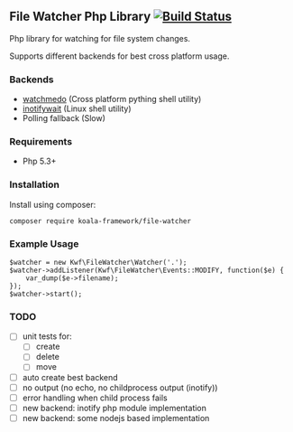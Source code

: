 ## File Watcher Php Library [![Build Status](https://travis-ci.org/koala-framework/file-watcher.svg?branch=master)](https://travis-ci.org/koala-framework/file-watcher)

Php library for watching for file system changes.

Supports different backends for best cross platform usage.

### Backends

* [watchmedo](https://pythonhosted.org/watchdog/) (Cross platform pything shell utility)
* [inotifywait](http://linux.die.net/man/1/inotifywait) (Linux shell utility)
* Polling fallback (Slow)

### Requirements

* Php 5.3+

### Installation
Install using composer:

    composer require koala-framework/file-watcher

### Example Usage

    $watcher = new Kwf\FileWatcher\Watcher('.');
    $watcher->addListener(Kwf\FileWatcher\Events::MODIFY, function($e) {
        var_dump($e->filename);
    });
    $watcher->start();

### TODO

-  [ ] unit tests for:
    - [ ] create
    - [ ] delete
    - [ ] move
- [ ] auto create best backend
- [ ] no output (no echo, no childprocess output (inotify))
- [ ] error handling when child process fails
- [ ] new backend: inotify php module implementation
- [ ] new backend: some nodejs based implementation
